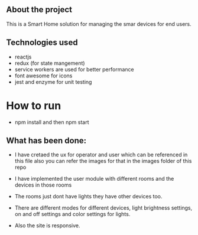 ## About the project

This is a Smart Home solution for managing the smar devices for end users.

## Technologies used

- reactjs
- redux (for state mangement)
- service workers are used for better performance
- font awesome for icons
- jest and enzyme for unit testing

# How to run

- npm install and then npm start

## What has been done:

- I have cretaed the ux for operator and user which can be referenced in this file also you can refer the images for that in the images folder of this repo

- I have implemented the user module with different rooms and the devices in those rooms
- The rooms just dont have lights they have other devices too.
- There are different modes for different devices, light brightness settings, on and off settings
  and color settings for lights.
- Also the site is responsive.
